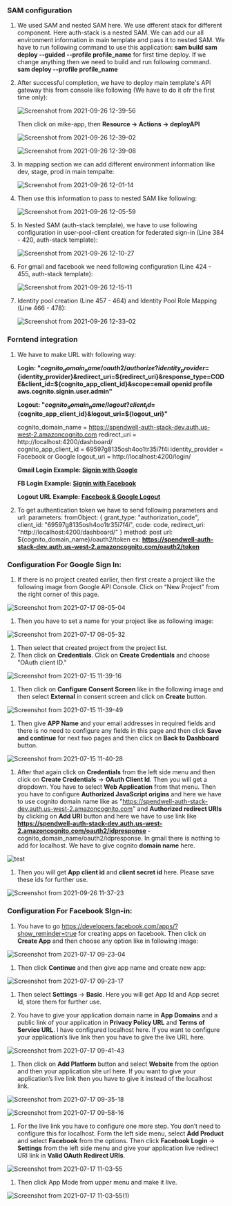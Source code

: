 ### SAM configuration 

1. We used SAM and nested SAM here. We use dfferent stack for different component. Here auth-stack is a nested SAM. We can add our all environment information in main template and pass it to nested SAM. We have to run following command to use this application:
   **sam build**
   **sam deploy --guided --profile profile_name** for first time deploy. If we change anything then we need to build and run following command.
   **sam deploy --profile profile_name**

1. After successful completion, we have to deploy main template's API gateway this from console like following (We have to do it ofr the first time only):
   
    ![Screenshot from 2021-09-26 12-39-56](https://user-images.githubusercontent.com/77866740/134796693-47c66064-a8f8-4f63-ab81-152efed00975.jpg)  

   Then click on mike-app, then **Resource -> Actions -> deployAPI**

   ![Screenshot from 2021-09-26 12-39-02](https://user-images.githubusercontent.com/77866740/134796789-32c021cf-3077-4037-840d-61b8f9f60ddb.jpg)


    ![Screenshot from 2021-09-26 12-39-08](https://user-images.githubusercontent.com/77866740/134796833-5d396712-8d0e-4279-b921-588eb3add077.jpg)

1. In mapping section we can add different environment information like dev, stage, prod in main tempalte:

    ![Screenshot from 2021-09-26 12-01-14](https://user-images.githubusercontent.com/77866740/134795745-55ea93cc-66a5-436c-a0a3-7dd32bf67364.png)

1. Then use this information to pass to nested SAM like following:

    ![Screenshot from 2021-09-26 12-05-59](https://user-images.githubusercontent.com/77866740/134795773-54cd07bd-c170-449a-9692-4eac799b02fb.png)

1. In Nested SAM (auth-stack template), we have to use following configuration in user-pool-client creation for federated sign-in (Line 384 - 420, auth-stack template):

    ![Screenshot from 2021-09-26 12-10-27](https://user-images.githubusercontent.com/77866740/134795836-c7861f2b-9dde-4058-86c3-253d11513c2e.png)

1. For gmail and facebook we need following configuration (Line 424 - 455, auth-stack template):

    ![Screenshot from 2021-09-26 12-15-11](https://user-images.githubusercontent.com/77866740/134795948-4851ccf1-d400-4872-9088-1b6349039cec.png)

1. Identity pool creation (Line 457 - 464) and Identity Pool Role Mapping (Line 466 - 478):

    ![Screenshot from 2021-09-26 12-33-02](https://user-images.githubusercontent.com/77866740/134796450-b0adfa88-aa61-471c-acc2-34edd3894697.png)


### Forntend integration

1. We have to make URL with following way:
    
    **Login: "${cognito_domain_name}/oauth2/authorize?identity_provider=${identity_provider}&redirect_uri=${redirect_uri}&response_type=CODE&client_id=${cognito_app_client_id}&scope=email openid profile aws.cognito.signin.user.admin"**

    **Logout: "${cognito_domain_name}/logout?client_id=${cognito_app_client_id}&logout_uri=${logout_uri}"**

    cognito_domain_name = https://spendwell-auth-stack-dev.auth.us-west-2.amazoncognito.com
    redirect_uri = http://localhost:4200/dashboard/  
    cognito_app_client_id = 69597g8135osh4oo1tr35i7f4i
    identity_provider = Facebook or Google
    logout_uri = http://localhost:4200/login/

    **Gmail Login Example: <a href="https://spendwell-auth-stack-dev.auth.us-west-2.amazoncognito.com/oauth2/authorize?identity_provider=Google&redirect_uri=http://localhost:4200/dashboard/&response_type=CODE&client_id=69597g8135osh4oo1tr35i7f4i&scope=email openid profile aws.cognito.signin.user.admin">Signin with Google</a>**

    **FB Login Example: <a href="https://spendwell-auth-stack-dev.auth.us-west-2.amazoncognito.com/oauth2/authorize?identity_provider=Facebook&redirect_uri=http://localhost:4200/dashboard/&response_type=CODE&client_id=69597g8135osh4oo1tr35i7f4i&scope=email openid profile aws.cognito.signin.user.admin">Signin with Facebook</a>**

    **Logout URL Example: <a href="https://spendwell-auth-stack-dev.auth.us-west-2.amazoncognito.com/logout?client_id=69597g8135osh4oo1tr35i7f4i&logout_uri=http://localhost:4200/login/">Facebook & Google Logout</a>**

1. To get authentication token we have to send following parameters and url:
    parameters:
        fromObject: {
            grant_type: "authorization_code",
            client_id: "69597g8135osh4oo1tr35i7f4i",
            code: code,
            redirect_uri: "http://localhost:4200/dashboard/"
        }
    method: post
    url: ${cognito_domain_name}/oauth2/token
        ex: **https://spendwell-auth-stack-dev.auth.us-west-2.amazoncognito.com/oauth2/token**

### Configuration For Google Sign In:

1. If there is no project created earlier, then first create a project like the following image from Google API Console. Click on “New Project” from the right corner of this page. 

![Screenshot from 2021-07-17 08-05-04](https://user-images.githubusercontent.com/77866740/126026037-f77e9497-76cb-499b-9bca-e3b1b2ceca72.jpg)

1. Then you have to set a name for your project like as following image:

![Screenshot from 2021-07-17 08-05-32](https://user-images.githubusercontent.com/77866740/126026048-2416d1e0-c573-419f-b060-94e3a920d63f.jpg)

1. Then select that created project from the project list.
1. Then click on **Credentials**. Click on **Create Credentials** and choose "OAuth client ID."

![Screenshot from 2021-07-15 11-39-16](https://user-images.githubusercontent.com/77866740/126026073-e2508a0a-bac7-4712-8a22-b4e08f2cfa3d.jpg)
 
1. Then click on **Configure Consent Screen** like in the following image and then select **External** in consent screen and click on **Create** button.

![Screenshot from 2021-07-15 11-39-49](https://user-images.githubusercontent.com/77866740/126026083-1ec5e36b-d9ad-45dd-97b8-d7a078480478.jpg)


1. Then give **APP Name** and your email addresses in required fields and there is no need to configure any fields in this page and then click **Save and continue** for next two pages and then click on **Back to Dashboard** button.  

![Screenshot from 2021-07-15 11-40-28](https://user-images.githubusercontent.com/77866740/126026086-f28ec127-3834-4386-b851-e64dc705aadc.jpg)

1. After that again click on **Credentials** from the left side menu and then click on **Create Credentials** -> **OAuth Client Id**. Then you will get a dropdown. You have to select **Web Application** from that menu. Then you have to configure **Authorized JavaScript origins** and here we have to use cognito domain name like as "https://spendwell-auth-stack-dev.auth.us-west-2.amazoncognito.com" and **Authorized redirect URIs** by clicking on **Add URI** button and here we have to use link like **https://spendwell-auth-stack-dev.auth.us-west-2.amazoncognito.com/oauth2/idpresponse** - cognito_domain_name/oauth2/idpresponse. In gmail there is nothing to add for localhost. We have to give cognito **domain name** here.

![test](https://user-images.githubusercontent.com/77866740/126026103-169bde0b-d8eb-46ca-9324-bc448b912ba0.jpg)

1. Then you will get **App client id** and **client secret id** here. Please save these ids for further use.

![Screenshot from 2021-09-26 11-37-23](https://user-images.githubusercontent.com/77866740/134795106-fd33f446-8876-4045-8406-86cb36de51ff.jpg)             

### Configuration For Facebook SIgn-in:

1. You have to go https://developers.facebook.com/apps/?show_reminder=true for creating apps on facebook.
Then click on **Create App** and then choose any option like in following image:

![Screenshot from 2021-07-17 09-23-04](https://user-images.githubusercontent.com/77866740/126026192-6c4ca995-89d4-4953-88d8-b295dbb26187.jpg)

1. Then click **Continue** and then give app name and create new app:

![Screenshot from 2021-07-17 09-23-17](https://user-images.githubusercontent.com/77866740/126026200-8343d5a6-eae5-49c2-8a39-aa9d47af3743.jpg)

1. Then select **Settings** -> **Basic**. Here you will get App Id and App secret Id, store them for further use.

1. You have to give your application domain name in **App Domains** and  a public link of your application in **Privacy Policy URL** and **Terms of Service URL**. I have configured localhost here. If you want to configure your application’s live link then you have to give the live URL here.

![Screenshot from 2021-07-17 09-41-43](https://user-images.githubusercontent.com/77866740/126026203-e7ce88ce-8a39-4bb9-a2ce-7647d25f833b.jpg)

1. Then click on **Add Platform** button and select **Website** from the option and then your application site url here. If you want to give your application’s  live link then you have to give it instead of the localhost link. 

![Screenshot from 2021-07-17 09-35-18](https://user-images.githubusercontent.com/77866740/126026207-0bd1685b-90ad-47ea-ada3-e466d7e91fac.jpg)

![Screenshot from 2021-07-17 09-58-16](https://user-images.githubusercontent.com/77866740/126026209-6a11afff-5736-40c3-bd0c-7648f962234a.jpg)


1. For the live link you have to configure one more step. You don’t need to configure this for localhost. Form the left side menu, select **Add Product** and select **Facebook** from the options.
Then click **Facebook Login** -> **Settings** from the left side menu and give your application live redirect URI link in **Valid OAuth Redirect URIs**.

![Screenshot from 2021-07-17 11-03-55](https://user-images.githubusercontent.com/77866740/126026475-e1b2a868-d137-4c86-bcb4-aeb21b96e768.jpg)

1. Then click App Mode from upper menu and make it live.

![Screenshot from 2021-07-17 11-03-55(1)](https://user-images.githubusercontent.com/77866740/126026479-8540fbf2-d544-40c3-a163-a18a1e2978c4.jpg)





